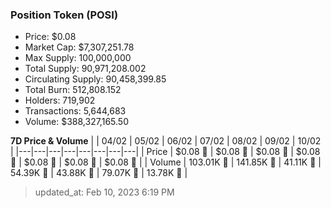
  ### Position Token (POSI)
  - Price: $0.08
  - Market Cap: $7,307,251.78
  - Max Supply: 100,000,000
  - Total Supply: 90,971,208.002
  - Circulating Supply: 90,458,399.85
  - Total Burn: 512,808.152
  - Holders: 719,902
  - Transactions: 5,644,683
  - Volume: $388,327,165.50

  **7D Price & Volume**
  | | 04&#x2F;02 | 05&#x2F;02 | 06&#x2F;02 | 07&#x2F;02 | 08&#x2F;02 | 09&#x2F;02 | 10&#x2F;02 |
  |---|---|---|---|---|---|---|---|
  | Price | $0.08 🚀 | $0.08 🔻 | $0.08 🔻 | $0.08 🚀 | $0.08 🚀 | $0.08 🔻 | $0.08 🚀 |
  | Volume | 103.01K 🔻 | 141.85K 🚀 | 41.11K 🔻 | 54.39K 🚀 | 43.88K 🔻 | 79.07K 🚀 | 13.78K 🔻 |

  > updated_at: Feb 10, 2023 6:19 PM
